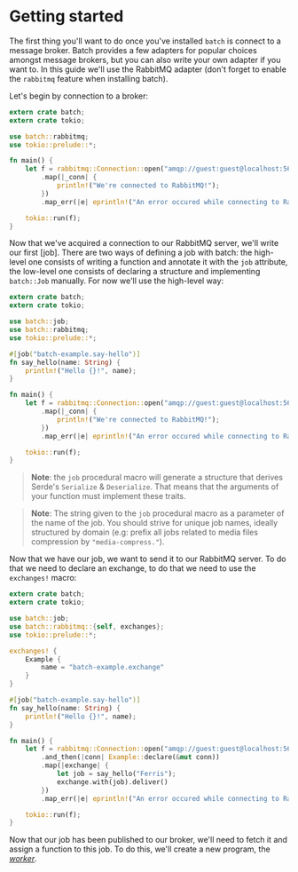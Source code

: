 # Getting started

The first thing you'll want to do once you've installed `batch` is connect to a message broker. Batch provides a few adapters for popular choices amongst message brokers, but you can also write your own adapter if you want to. In this guide we'll use the RabbitMQ adapter (don't forget to enable the `rabbitmq` feature when installing batch).

Let's begin by connection to a broker:

```rust
extern crate batch;
extern crate tokio;

use batch::rabbitmq;
use tokio::prelude::*;

fn main() {
    let f = rabbitmq::Connection::open("amqp://guest:guest@localhost:5672/%2f")
        .map(|_conn| {
            println!("We're connected to RabbitMQ!");
        })
        .map_err(|e| eprintln!("An error occured while connecting to RabbitMQ: {}", e));

    tokio::run(f);
}
```

Now that we've acquired a connection to our RabbitMQ server, we'll write our first [job]. There are two ways of defining a job with batch: the high-level one consists of writing a function and annotate it with the `job` attribute, the low-level one consists of declaring a structure and implementing `batch::Job` manually. For now we'll use the high-level way:

```rust
extern crate batch;
extern crate tokio;

use batch::job;
use batch::rabbitmq;
use tokio::prelude::*;

#[job("batch-example.say-hello")]
fn say_hello(name: String) {
    println!("Hello {}!", name);
}

fn main() {
    let f = rabbitmq::Connection::open("amqp://guest:guest@localhost:5672/%2f")
        .map(|_conn| {
            println!("We're connected to RabbitMQ!");
        })
        .map_err(|e| eprintln!("An error occured while connecting to RabbitMQ: {}", e));

    tokio::run(f);
}
```

> **Note**: the `job` procedural macro will generate a structure that derives Serde's `Serialize` & `Deserialize`. That means that the arguments of your function must implement these traits. 

> **Note**: The string given to the `job` procedural macro as a parameter of the name of the job. You should strive for unique job names, ideally structured by domain (e.g: prefix all jobs related to media files compression by `"media-compress."`).

Now that we have our job, we want to send it to our RabbitMQ server. To do that we need to declare an exchange, to do that we need to use the `exchanges!` macro:

```rust
extern crate batch;
extern crate tokio;

use batch::job;
use batch::rabbitmq::{self, exchanges};
use tokio::prelude::*;

exchanges! {
    Example {
        name = "batch-example.exchange"
    }
}

#[job("batch-example.say-hello")]
fn say_hello(name: String) {
    println!("Hello {}!", name);
}

fn main() {
    let f = rabbitmq::Connection::open("amqp://guest:guest@localhost:5672/%2f")
        .and_then(|conn| Example::declare(&mut conn))
        .map(|exchange| {
            let job = say_hello("Ferris");
            exchange.with(job).deliver()
        })
        .map_err(|e| eprintln!("An error occured while connecting to RabbitMQ: {}", e));

    tokio::run(f);
}
```

Now that our job has been published to our broker, we'll need to fetch it and assign a function to this job. To do this, we'll create a new program, the *[worker]*.

[worker]: ../worker/index.html